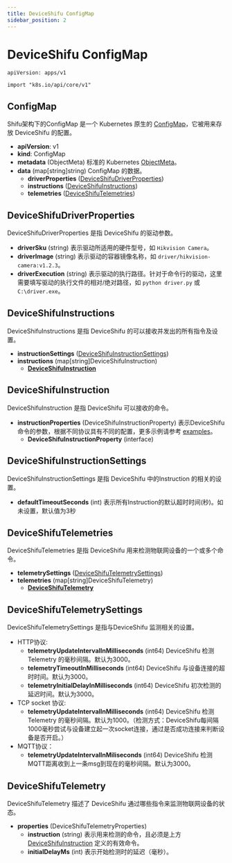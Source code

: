 ```yaml
---
title: DeviceShifu ConfigMap
sidebar_position: 2
---
```


# DeviceShifu ConfigMap

`apiVersion: apps/v1`

`import "k8s.io/api/core/v1"`

## ConfigMap

Shifu架构下的ConfigMap 是一个 Kubernetes 原生的 [ConfigMap](https://kubernetes.io/docs/reference/kubernetes-api/config-and-storage-resources/config-map-v1/)，它被用来存放 DeviceShifu 的配置。

- **apiVersion**: v1
- **kind**: ConfigMap
- **metadata** (ObjectMeta)
  标准的 Kubernetes [ObjectMeta](https://kubernetes.io/docs/reference/kubernetes-api/common-definitions/object-meta/#ObjectMeta)。
- **data** (map[string]string)
  ConfigMap 的数据。
  - **driverProperties** ([DeviceShifuDriverProperties](#deviceshifudriverproperties))
  - **instructions** ([DeviceShifuInstructions](#deviceshifuinstructions))
  - **telemetries** ([DeviceShifuTelemetries](#deviceshifutelemetries))

## DeviceShifuDriverProperties

DeviceShifuDriverProperties 是指 DeviceShifu 的驱动参数。

- **driverSku** (string)
  表示驱动所适用的硬件型号，如 `Hikvision Camera`。
- **driverImage** (string)
  表示驱动的容器镜像名称，如 `driver/hikvision-camera:v1.2.3`。
- **driverExecution** (string)
  表示驱动的执行路径。针对于命令行的驱动，这里需要填写驱动的执行文件的相对/绝对路径，如 `python driver.py` 或 `C:\driver.exe`。

## DeviceShifuInstructions

DeviceShifuInstructions 是指 DeviceShifu 的可以接收并发出的所有指令及设置。

- **instructionSettings** ([DeviceShifuInstructionSettings](#deviceshifuinstructionsettings))
- **instructions** (map[string]DeviceShifuInstruction)
    - **[DeviceShifuInstruction](#deviceshifuinstruction)**

## DeviceShifuInstruction

DeviceShifuInstruction 是指 DeviceShifu 可以接收的命令。

- **instructionProperties** (DeviceShifuInstructionProperty)
  表示DeviceShifu 命令的参数，根据不同协议具有不同的配置，更多示例请参考 [examples](https://github.com/Edgenesis/shifu/tree/main/examples)。
  - **DeviceShifuInstructionProperty** (interface)

## DeviceShifuInstructionSettings

DeviceShifuInstructionSettings 是指 DeviceShifu 中的Instruction 的相关的设置。

- **defaultTimeoutSeconds** (int)
  表示所有Instruction的默认超时时间(秒)。如未设置，默认值为3秒

## DeviceShifuTelemetries

DeviceShifuTelemetries 是指 DeviceShifu 用来检测物联网设备的一个或多个命令。

- **telemetrySettings** ([DeviceShifuTelemetrySettings](#deviceshifutelemetrysettings))
- **telemetries** (map[string]DeviceShifuTelemetry)
  - **[DeviceShifuTelemetry](#deviceshifutelemetry)**

## DeviceShifuTelemetrySettings

DeviceShifuTelemetrySettings 是指与DeviceShifu 监测相关的设置。

- HTTP协议:
  - **telemetryUpdateIntervalInMilliseconds** (int64) DeviceShifu 检测 Telemetry 的毫秒间隔。默认为3000。
  - **telemetryTimeoutInMilliseconds** (int64) DeviceShifu 与设备连接的超时时间。默认为3000。
  - **telemetryInitialDelayInMilliseconds** (int64) DeviceShifu 初次检测的延迟时间。默认为3000。
- TCP socket 协议:
  - **telemetryUpdateIntervalInMilliseconds** (int64) DeviceShifu 检测 Telemetry 的毫秒间隔。默认为1000。（检测方式：DeviceShifu每间隔1000毫秒尝试与设备建立起一次socket连接，通过是否成功连接来判断设备是否开启。）
- MQTT协议：
  - **telemetryUpdateIntervalInMiliseconds** (int64) DeviceShifu 检测MQTT距离收到上一条msg到现在的毫秒间隔。默认为3000。

## DeviceShifuTelemetry

DeviceShifuTelemetry 描述了 DeviceShifu 通过哪些指令来监测物联网设备的状态。

- **properties** (DeviceShifuTelemetryProperties)
  - **instruction** (string)
    表示用来检测的命令，且必须是上方 [DeviceShifuInstruction](#deviceshifuinstruction) 定义的有效命令。
  - **initialDelayMs** (int)
    表示开始检测时的延迟（毫秒）。

